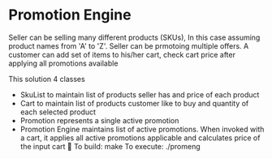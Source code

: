 # Promotion Engine

Seller can be selling many different products (SKUs), In this case assuming product names from 'A' to 'Z'. Seller can be prmotoing multiple offers. A customer can add set of items to his/her cart, check cart price after applying all promotions available

This solution 4 classes 
- SkuList to maintain list of products seller has and price of each product
- Cart to maintain list of products customer like to buy and quantity of each selected product
- Promotion represents a single active promotion
- Promotion Engine maintains list of active promotions. When invoked with a cart, it applies all active promotions applicable and calculates price of the input cart

To build: make
To execute: ./promeng